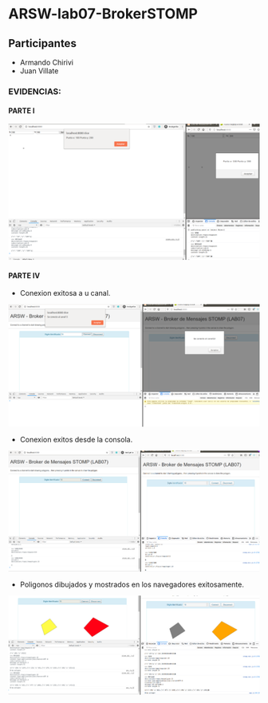 # ARSW-lab07-BrokerSTOMP

## Participantes

  * Armando Chirivi
  * Juan Villate

### EVIDENCIAS:

#### PARTE I

![Parte 1](https://github.com/villate13/ARSW-lab07-BrokerSTOMP/blob/master/img/evidenciaParte1.png)

#### PARTE IV

* Conexion exitosa a u canal.

![Conexion Alerta](https://github.com/villate13/ARSW-lab07-BrokerSTOMP/blob/master/img/evidenciaConection1.png)

* Conexion exitos desde la consola.

![Conexion Exitosa](https://github.com/villate13/ARSW-lab07-BrokerSTOMP/blob/master/img/evidenciaConection2.png)

* Poligonos dibujados y mostrados en los navegadores exitosamente.

![Dibujo exitoso 2 navegdres](https://github.com/villate13/ARSW-lab07-BrokerSTOMP/blob/master/img/evidenciaDibujar.png)


